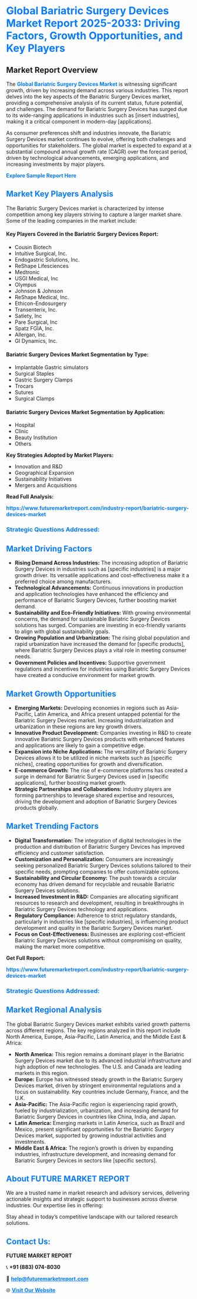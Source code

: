 <h1 style="color: #007BFF;">Global Bariatric Surgery Devices Market Report 2025-2033: Driving Factors, Growth Opportunities, and Key Players</h1>

<section id="overview">
<h2>Market Report Overview</h2>
<p>The <a href="https://www.futuremarketreport.com/industry-report/bariatric-surgery-devices-market" style="color: #007BFF; text-decoration: none;"><strong>Global Bariatric Surgery Devices Market</strong></a> is witnessing significant growth, driven by increasing demand across various industries. This report delves into the key aspects of the Bariatric Surgery Devices market, providing a comprehensive analysis of its current status, future potential, and challenges. The demand for Bariatric Surgery Devices has surged due to its wide-ranging applications in industries such as [insert industries], making it a critical component in modern-day [applications].</p>
<p>As consumer preferences shift and industries innovate, the Bariatric Surgery Devices market continues to evolve, offering both challenges and opportunities for stakeholders. The global market is expected to expand at a substantial compound annual growth rate (CAGR) over the forecast period, driven by technological advancements, emerging applications, and increasing investments by major players.</p>
</section>

<section id="overview">
<p><a href="https://www.futuremarketreport.com/request-sample/reportId=62499" style="color: #007BFF; text-decoration: none;"><strong>Explore Sample Report Here</strong></a></p>
</section>

<section id="key-players">
<h2 style="color: #007BFF;">Market Key Players Analysis</h2>
<p>The Bariatric Surgery Devices market is characterized by intense competition among key players striving to capture a larger market share. Some of the leading companies in the market include:</p>
<h4>Key Players Covered in the Bariatric Surgery Devices Report:</h4>
<ul><li>Cousin Biotech</li><li>Intuitive Surgical, Inc.</li><li>Endogastric Solutions, Inc.</li><li>ReShape Lifesciences</li><li>Medtronic</li><li>USGI Medical, Inc</li><li>Olympus</li><li>Johnson &amp; Johnson</li><li>ReShape Medical, Inc.</li><li>Ethicon-Endosurgery</li><li>Transenterix, Inc.</li><li>Satiety, Inc</li><li>Pare Surgical, Inc</li><li>Spatz FGIA, Inc.</li><li>Allergan, Inc.</li><li>GI Dynamics, Inc.</li></ul>
<h4>Bariatric Surgery Devices Market Segmentation by Type:</h4>
<ul><li>Implantable Gastric simulators</li><li>Surgical Staples</li><li>Gastric Surgery Clamps</li><li>Trocars</li><li>Sutures</li><li>Surgical Clamps</li></ul>

<h4>Bariatric Surgery Devices Market Segmentation by Application:</h4>
<ul><li>Hospital</li><li>Clinic</li><li>Beauty Institution</li><li>Others</li></ul>
<p><strong>Key Strategies Adopted by Market Players:</strong></p>
<ul>
<li>Innovation and R&D</li>
<li>Geographical Expansion</li>
<li>Sustainability Initiatives</li>
<li>Mergers and Acquisitions</li>
</ul>
</section>

<section>
<p><strong>Read Full Analysis: </strong></p><a href="https://www.futuremarketreport.com/industry-report/bariatric-surgery-devices-market" style="color: #007BFF; text-decoration: none;"><strong>https://www.futuremarketreport.com/industry-report/bariatric-surgery-devices-market</strong></a>
<h3 style="color: #007BFF;">Strategic Questions Addressed:</h3>
</section>

<section id="driving-factors">
<h2 style="color: #007BFF;">Market Driving Factors</h2>
<ul>
<li><strong>Rising Demand Across Industries:</strong> The increasing adoption of Bariatric Surgery Devices in industries such as [specific industries] is a major growth driver. Its versatile applications and cost-effectiveness make it a preferred choice among manufacturers.</li>
<li><strong>Technological Advancements:</strong> Continuous innovations in production and application technologies have enhanced the efficiency and performance of Bariatric Surgery Devices, further boosting market demand.</li>
<li><strong>Sustainability and Eco-Friendly Initiatives:</strong> With growing environmental concerns, the demand for sustainable Bariatric Surgery Devices solutions has surged. Companies are investing in eco-friendly variants to align with global sustainability goals.</li>
<li><strong>Growing Population and Urbanization:</strong> The rising global population and rapid urbanization have increased the demand for [specific products], where Bariatric Surgery Devices plays a vital role in meeting consumer needs.</li>
<li><strong>Government Policies and Incentives:</strong> Supportive government regulations and incentives for industries using Bariatric Surgery Devices have created a conducive environment for market growth.</li>
</ul>
</section>

<section id="growth-opportunities">
<h2 style="color: #007BFF;">Market Growth Opportunities</h2>
<ul>
<li><strong>Emerging Markets:</strong> Developing economies in regions such as Asia-Pacific, Latin America, and Africa present untapped potential for the Bariatric Surgery Devices market. Increasing industrialization and urbanization in these regions are key growth drivers.</li>
<li><strong>Innovative Product Development:</strong> Companies investing in R&D to create innovative Bariatric Surgery Devices products with enhanced features and applications are likely to gain a competitive edge.</li>
<li><strong>Expansion into Niche Applications:</strong> The versatility of Bariatric Surgery Devices allows it to be utilized in niche markets such as [specific niches], creating opportunities for growth and diversification.</li>
<li><strong>E-commerce Growth:</strong> The rise of e-commerce platforms has created a surge in demand for Bariatric Surgery Devices used in [specific applications], further boosting market growth.</li>
<li><strong>Strategic Partnerships and Collaborations:</strong> Industry players are forming partnerships to leverage shared expertise and resources, driving the development and adoption of Bariatric Surgery Devices products globally.</li>
</ul>
</section>

<section id="trending-factors">
<h2 style="color: #007BFF;">Market Trending Factors</h2>
<ul>
<li><strong>Digital Transformation:</strong> The integration of digital technologies in the production and distribution of Bariatric Surgery Devices has improved efficiency and customer satisfaction.</li>
<li><strong>Customization and Personalization:</strong> Consumers are increasingly seeking personalized Bariatric Surgery Devices solutions tailored to their specific needs, prompting companies to offer customizable options.</li>
<li><strong>Sustainability and Circular Economy:</strong> The push towards a circular economy has driven demand for recyclable and reusable Bariatric Surgery Devices solutions.</li>
<li><strong>Increased Investment in R&D:</strong> Companies are allocating significant resources to research and development, resulting in breakthroughs in Bariatric Surgery Devices technology and applications.</li>
<li><strong>Regulatory Compliance:</strong> Adherence to strict regulatory standards, particularly in industries like [specific industries], is influencing product development and quality in the Bariatric Surgery Devices market.</li>
<li><strong>Focus on Cost-Effectiveness:</strong> Businesses are exploring cost-efficient Bariatric Surgery Devices solutions without compromising on quality, making the market more competitive.</li>
</ul>
</section>

<section>
<p><strong>Get Full Report: </strong></p><a href="https://www.futuremarketreport.com/industry-report/bariatric-surgery-devices-market" style="color: #007BFF; text-decoration: none;"><strong>https://www.futuremarketreport.com/industry-report/bariatric-surgery-devices-market</strong></a>
<h3 style="color: #007BFF;">Strategic Questions Addressed:</h3>
</section>


<section id="regional-analysis">
<h2 style="color: #007BFF;">Market Regional Analysis</h2>
<p>The global Bariatric Surgery Devices market exhibits varied growth patterns across different regions. The key regions analyzed in this report include North America, Europe, Asia-Pacific, Latin America, and the Middle East & Africa:</p>
<ul>
<li><strong>North America:</strong> This region remains a dominant player in the Bariatric Surgery Devices market due to its advanced industrial infrastructure and high adoption of new technologies. The U.S. and Canada are leading markets in this region.</li>
<li><strong>Europe:</strong> Europe has witnessed steady growth in the Bariatric Surgery Devices market, driven by stringent environmental regulations and a focus on sustainability. Key countries include Germany, France, and the U.K.</li>
<li><strong>Asia-Pacific:</strong> The Asia-Pacific region is experiencing rapid growth, fueled by industrialization, urbanization, and increasing demand for Bariatric Surgery Devices in countries like China, India, and Japan.</li>
<li><strong>Latin America:</strong> Emerging markets in Latin America, such as Brazil and Mexico, present significant opportunities for the Bariatric Surgery Devices market, supported by growing industrial activities and investments.</li>
<li><strong>Middle East & Africa:</strong> The region’s growth is driven by expanding industries, infrastructure development, and increasing demand for Bariatric Surgery Devices in sectors like [specific sectors].</li>
</ul>
</section>

<footer>
<h2 style="color: #007BFF;">About FUTURE MARKET REPORT</h2>
<p>We are a trusted name in market research and advisory services, delivering actionable insights and strategic support to businesses across diverse industries. Our expertise lies in offering:</p>

<p>Stay ahead in today’s competitive landscape with our tailored research solutions.</p>

<h2 style="color: #007BFF;">Contact Us:</h2>
<p><strong>FUTURE MARKET REPORT</strong></p>
<p>📞 <strong>+91 (883) 074-8030</strong></p>
<p>📧 <strong><a href="mailto:help@futuremarketreport.com" style="color: #007BFF;">help@futuremarketreport.com</a></strong></p>
<p>🌐 <strong><a href="https://www.futuremarketreport.com/" style="color: #007BFF;">Visit Our Website</a></strong></p>
</footer>